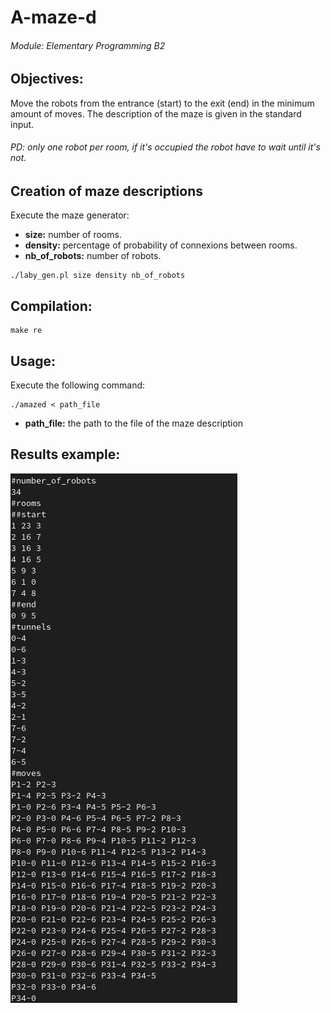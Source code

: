 # A-maze-d
###### Module: Elementary Programming B2
## Objectives:
Move the robots from the entrance (start) to the exit (end) in the minimum amount of moves.
The description of the maze is given in the standard input.

###### PD: only one robot per room, if it's occupied the robot have to wait until it's not.

## Creation of maze descriptions
Execute the maze generator:
* **size:** number of rooms.
* **density:** percentage of probability of connexions between rooms.
* **nb_of_robots:** number of robots.
```
./laby_gen.pl size density nb_of_robots
```

## Compilation:
```
make re
```

## Usage:
Execute the following command:

```
./amazed < path_file
```
* **path_file:** the path to the file of the maze description

## Results example:

<img src="./images/results.png">